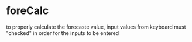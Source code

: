 # foreCalc
to properly calculate the forecaste value, input values from keyboard must "checked" in order for the inputs to be entered
